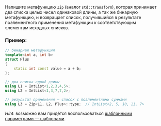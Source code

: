 Напишите метафункцию `Zip` (аналог `std::transform`), которая принимает два списка целых чисел одинаковой длины, а так же бинарную метафункцию,  и возвращает список, получившийся в результате поэлементного применения метафункции к соответствующим элементам исходных списков.

### Пример:

```cpp
// бинарная метафункция
template<int a, int b>
struct Plus
{
    static int const value = a + b;    
};

// два списка одной длины
using L1 = IntList<1,2,3,4,5>;
using L2 = IntList<1,3,7,7,2>;

// результат применения — список с поэлементными суммами
using L3 = Zip<L1, L2, Plus>::type;  // IntList<2, 5, 10, 11, 7>
```


*Hint*: возможно вам придётся воспользоваться [шаблонными параметрами — шаблонами](https://stepik.org/lesson/567/step/4?course=%D0%9F%D1%80%D0%BE%D0%B3%D1%80%D0%B0%D0%BC%D0%BC%D0%B8%D1%80%D0%BE%D0%B2%D0%B0%D0%BD%D0%B8%D0%B5-%D0%BD%D0%B0-%D1%8F%D0%B7%D1%8B%D0%BA%D0%B5-C%2B%2B&unit=890).